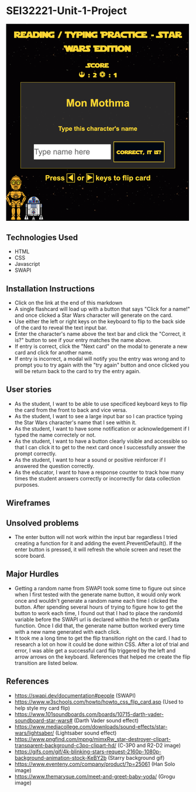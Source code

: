 # SEI32221-Unit-1-Project

<img src="resources/Project-one-screenshot.png" width="500">

## Technologies Used

* HTML
* CSS
* Javascript
* SWAPI

## Installation Instructions

* Click on the link at the end of this markdown
* A single flashcard will load up with a button that says "Click for a name!" and once clicked a Star Wars character will generate on the card.
* Use either the left or right keys on the keyboard to flip to the back side of the card to reveal the text input bar.
* Enter the character's name above the text bar and click the "Correct, it is?" button to see if your entry matches the name above. 
* If entry is correct, click the "Next card" on the modal to generate a new card and click for another name. 
* If entry is incorrect, a modal will notify you the entry was wrong and to prompt you to try again with the "try again" button and once clicked you will be return back to the card to try the entry again. 

## User stories

* As the student, I want to be able to use specificed keyboard keys to flip the card from the front to back and vice versa.
* As the student, I want to see a large input bar so I can practice typing the Star Wars character's name that I see within it. 
* As the student, I want to have some notification or acknowledgement if I typed the name correctely or not. 
* As the student, I want to have a button clearly visible and accessible so that I can click it to get to the next card once I successfully answer the prompt correctly. 
* As the student, I want to hear a sound or positive reinforcer if I answered the question correctly.
* As the educator, I want to have a response counter to track how many times the student answers correctly or incorrectly for data collection purposes. 

## Wireframes

## Unsolved problems

* The enter button will not work within the input bar regardless I tried creating a function for it and adding the event.PreventDefault(). If the enter button is pressed, it will refresh the whole screen and reset the score board. 

## Major Hurdles

* Getting a random name from SWAPI took some time to figure out since when I first tested with the generate name button, it would only work once and wouldn't generate a random name each time I clicked the button. After spending several hours of trying to figure how to get the button to work each time, I found out that I had to place the randomId variable before the SWAPI url is declared within the fetch or getData function. Once I did that, the generate name button worked every time with a new name generated with each click. 
* It took me a long time to get the flip transition right on the card. I had to research a lot on how it could be done within CSS. After a lot of trial and error, I was able get a successful card flip triggered by the left and arrow arrows on the keyboard. References that helped me create the flip transition are listed below.  

## References

* https://swapi.dev/documentation#people (SWAPI)
* https://www.w3schools.com/howto/howto_css_flip_card.asp (Used to help style my card flip)
* https://www.101soundboards.com/boards/10715-darth-vader-soundboard-star-wars# (Darth Vader sound effect)
* https://www.mediacollege.com/downloads/sound-effects/star-wars/lightsaber/ (Lightsaber sound effect)
* https://www.pngfind.com/mpng/mimxRw_star-destroyer-clipart-transparent-background-c3po-clipart-hd/ (C-3P0 and R2-D2 image)
* https://gifs.com/gif/4k-blinking-stars-request-2160p-1080p-background-animation-stock-KeBY2b (Starry background gif)
* https://www.eventeny.com/company/product/?p=25061 (Han Solo image)
* https://www.themarysue.com/meet-and-greet-baby-yoda/ (Grogu image)

